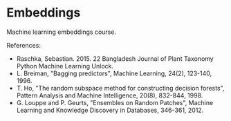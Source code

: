# Embeddings

Machine learning embeddings course.

References:

* Raschka, Sebastian. 2015. 22 Bangladesh Journal of Plant Taxonomy Python Machine Learning Unlock.
* L. Breiman, "Bagging predictors", Machine Learning, 24(2), 123-140, 1996. 
* T. Ho, "The random subspace method for constructing decision forests", Pattern Analysis and Machine Intelligence, 20(8), 832-844, 1998. 
* G. Louppe and P. Geurts, "Ensembles on Random Patches", Machine Learning and Knowledge Discovery in Databases, 346-361, 2012. 

